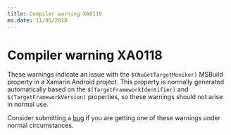 ```yaml
---
title: Compiler warning XA0118
ms.date: 11/05/2018
---
```

# Compiler warning XA0118

These warnings indicate an issue with the `$(NuGetTargetMoniker)` MSBuild
property in a Xamarin.Android project.  This property is normally generated
automatically based on the `$(TargetFrameworkIdentifier)` and
`$(TargetFrameworkVersion)` properties, so these warnings should not arise in
normal use.

Consider submitting a [bug][bug] if you are getting one of these warnings under
normal circumstances.

[bug]: https://github.com/xamarin/xamarin-android/wiki/Submitting-Bugs,-Feature-Requests,-and-Pull-Requests

